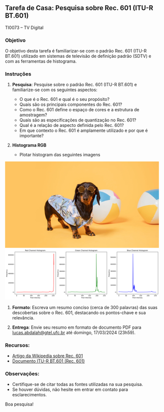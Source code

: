 ## Tarefa de Casa: Pesquisa sobre Rec. 601 (ITU-R BT.601)
TI0073 – TV Digital

### Objetivo
O objetivo desta tarefa é familiarizar-se com o padrão Rec. 601 (ITU-R BT.601) utilizado em sistemas de televisão de definição padrão (SDTV) e com as ferramentas de histograma.

### Instruções
1. **Pesquisa**: Pesquise sobre o padrão Rec. 601 (ITU-R BT.601) e familiarize-se com os seguintes aspectos:
    - O que é o Rec. 601 e qual é o seu propósito?
    - Quais são os principais componentes do Rec. 601?
    - Como o Rec. 601 define o espaço de cores e a estrutura de amostragem?
    - Quais são as especificações de quantização no Rec. 601?
    - Qual é a relação de aspecto definida pelo Rec. 601?
    - Em que contexto o Rec. 601 é amplamente utilizado e por que é importante?
  
2. **Histograma RGB**
    - Plotar histogram das seguintes imagens 


![Imagem](dogs4.jpg "Title")
![Histograma de Imagem](output.png "Title")

1. **Formato**: Escreva um resumo conciso (cerca de 300 palavras) das suas descobertas sobre o Rec. 601, destacando os pontos-chave e sua relevância.

2. **Entrega**: Envie seu resumo em formato de documento PDF para [lucas.abdalah@gtel.ufc.br](mailto:lucas.abdalah@gtel.ufc.br) até domingo, 17/03/2024 (23h59).

### Recursos:
- [Artigo da Wikipedia sobre Rec. 601](https://en.wikipedia.org/wiki/Rec._601)
- [Documento ITU-R BT.601 (Rec. 601)](https://www.itu.int/rec/R-REC-BT.601)

### Observações:
- Certifique-se de citar todas as fontes utilizadas na sua pesquisa.
- Se houver dúvidas, não hesite em entrar em contato para esclarecimentos.

Boa pesquisa!
